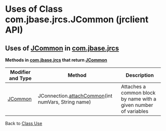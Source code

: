 # Uses of Class com.jbase.jrcs.JCommon (jrclient   API)

<PageHeader />

## Uses of [JCommon](./../../jcommon-jrclient-api "class in com.jbase.jrcs") in [com.jbase.jrcs](./../../com.jbase.jrcs-jrclient-api)

**Methods in [com.jbase.jrcs](./../../com.jbase.jrcs-jrclient-api) that return [JCommon](./../../jcommon-jrclient-api "class in com.jbase.jrcs")**

| Modifier and Type | Method | Description |
| --- | --- | --- |
| [JCommon](./../../jcommon-jrclient-api "class in com.jbase.jrcs") | JConnection.[attachCommon](./../../jconnection-jrclient-api#attachCommon-)(int numVars, String name) | Attaches a common block by name with a given number of variables |

Back to [Class Use](./../README.md)
